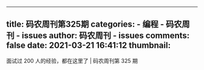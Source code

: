 
---
title: 码农周刊第325期
categories: 
    - 编程
    - 码农周刊 - issues
author: 码农周刊 - issues
comments: false
date: 2021-03-21 16:41:12
thumbnail: 
---

<div>   
面试过 200 人的经验，都在这里了 | 码农周刊第 325 期  
</div>
            